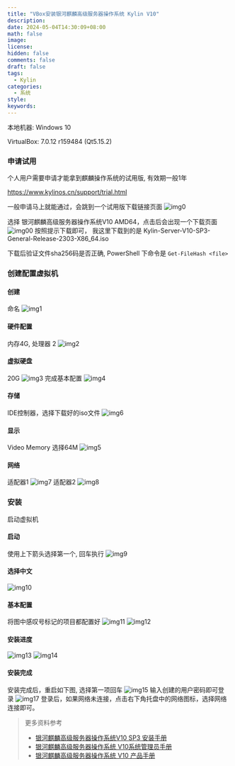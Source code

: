```yaml
---
title: "VBox安装银河麒麟高级服务器操作系统 Kylin V10"
description:
date: 2024-05-04T14:30:09+08:00
math: false
image:
license:
hidden: false
comments: false
draft: false
tags:
  - Kylin
categories:
  - 系统
style:
keywords:
---
```


本地机器: Windows 10

VirtualBox: 7.0.12 r159484 (Qt5.15.2)

### 申请试用

个人用户需要申请才能拿到麒麟操作系统的试用版, 有效期一般1年

https://www.kylinos.cn/support/trial.html

一般申请马上就能通过，会跳到一个试用版下载链接页面
![img0](img0.png)

选择 银河麒麟高级服务器操作系统V10 AMD64，点击后会出现一个下载页面
![img00](img00.png)
按照提示下载即可， 我这里下载到的是 Kylin-Server-V10-SP3-General-Release-2303-X86_64.iso

下载后验证文件sha256码是否正确, PowerShell 下命令是 `Get-FileHash <file>`

### 创建配置虚拟机

#### 创建

命名
![img1](img1.png)

#### 硬件配置

内存4G, 处理器 2
![img2](img2.png)

#### 虚拟硬盘

20G
![img3](img3.png)
完成基本配置
![img4](img4.png)

#### 存储

IDE控制器，选择下载好的iso文件
![img6](img6.png)

#### 显示

Video Memory 选择64M
![img5](img5.png)

#### 网络

适配器1
![img7](img7.png)
适配器2
![img8](img8.png)

### 安装

启动虚拟机

#### 启动

使用上下箭头选择第一个, 回车执行
![img9](img9.png)

#### 选择中文

![img10](img10.png)

#### 基本配置

将图中感叹号标记的项目都配置好
![img11](img11.png)
![img12](img12.png)

#### 安装进度

![img13](img13.png)
![img14](img14.png)

#### 安装完成

安装完成后，重启如下图, 选择第一项回车
![img15](img15.pn.png)
输入创建的用户密码即可登录
![img17](img17.png)
登录后，如果网络未连接，点击右下角托盘中的网络图标，选择网络连接即可。


> 更多资料参考
> - [银河麒麟高级服务器操作系统V10 SP3 安装手册](https://gongce.kylinos.cn/static/img/2024/01/efce579561b2679e1826bffaa91b6915.pdf)
> - [银河麒麟高级服务器操作系统 V10系统管理员手册](https://gongce.kylinos.cn/static/qilin/res/230925/c571764653e7b73dbbd9ae70f879a634.pdf)
> - [银河麒麟高级服务器操作系统 V10 产品手册](https://gongce.kylinos.cn/static/img/2024/01/6ddc3c1342d75bf9f55f4f286fec52e3.pdf)
